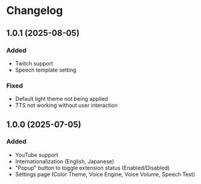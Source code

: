 # Changelog

## 1.0.1 (2025-08-05)
### Added
- Twitch support
- Speech template setting
### Fixed
- Default light theme not being applied
- TTS not working without user interaction

## 1.0.0 (2025-07-05)
### Added
- YouTube support
- Internationalization (English, Japanese)
- "Popup" button to toggle extension status (Enabled/Disabled)
- Settings page (Color Theme, Voice Engine, Voice Volume, Speech Test)
